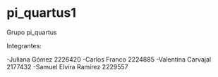 # pi_quartus1

Grupo pi_quartus

Integrantes:

-Juliana Gómez 2226420
-Carlos Franco 2224885
-Valentina Carvajal 2177432
-Samuel Elvira Ramírez 2229557
